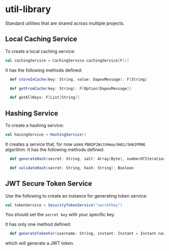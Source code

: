 # util-library
Standard utilities that are shared across multiple projects.

## Local Caching Service
To create a local caching service:

```scala
val cachingService = CachingService.cachingService[F]()
```
It has the following methods defined:
```scala
  def storeInCache(key: String, value: DapexMessage): F[String]

  def getFromCache(key: String): F[Option[DapexMessage]]

  def getAllKeys: F[List[String]]
```

## Hashing Service
To create a hashing service:
```scala
val hasingService = HashingService()
```

It creates a service that, for now uses `PBKDF2WithHmacSHA1/SHA1PRNG` algorithm. It has the following methods defined:
```scala
  def generateHash(secret: String, salt: Array[Byte], numberOfIterations: Int): String

  def validateHash(secret: String, hash: String): Boolean
```

## JWT Secure Token Service
Use the following to create an instance for generating token service:

```scala
val tokenService = SecurityTokenService("secretkey")
```
You should set the `secret key` with your specific key.

It has only one method defined:
```scala
  def generateTokenFor(username: String, instant: Instant = Instant.now()): String
```
which will generate a JWT token. 